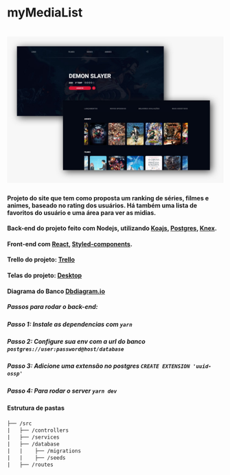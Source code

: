 # myMediaList

<h1 align="center">
  <img alt="interface" title="interface" src="assets/interface.jpg" width='800px'>
</h1>

#### Projeto do site que tem como proposta um ranking de séries, filmes e animes, baseado no rating dos usuários. Há também uma lista de favoritos do usuário e uma área para ver as midias.

#### Back-end do projeto feito com Nodejs, utilizando [Koajs](https://koajs.com/), [Postgres](https://www.postgresql.org/), [Knex](http://knexjs.org/#Installation-node).

#### Front-end com [React](https://pt-br.reactjs.org/), [Styled-components](https://styled-components.com/docs/basics).

#### Trello do projeto: [Trello](https://trello.com/b/g5JLhrEs/mymidialist-sprint-1)

#### Telas do projeto: [Desktop](https://wesley739884.invisionapp.com/prototype/ck9efkmdw008ol50112om3y6f/play)

#### Diagrama do Banco [Dbdiagram.io](https://dbdiagram.io/d/5ec5b08039d18f5553ff874a)

##### Passos para rodar o back-end:

##### Passo 1: Instale as dependencias com `yarn`

##### Passo 2: Configure sua env com a url do banco `postgres://user:password@host/database`

##### Passo 3: Adicione uma extensão no postgres `CREATE EXTENSION 'uuid-ossp'`

##### Passo 4: Para rodar o server `yarn dev`

#### Estrutura de pastas

```
├── /src
|   ├── /controllers
|   ├── /services
|   ├── /database
|   |    ├── /migrations
|   |    ├── /seeds
|   ├── /routes
```
